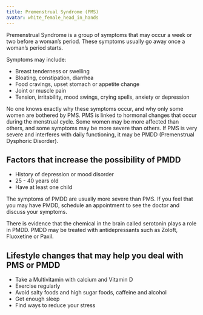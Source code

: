 ```yaml
---
title: Premenstrual Syndrome (PMS)
avatar: white_female_head_in_hands
---
```


Premenstrual Syndrome is a group of symptoms that may occur a week or
two before a woman’s period. These symptoms usually go away once a
woman’s period starts.
 
Symptoms may include:
 
- Breast tenderness or swelling
- Bloating, constipation, diarrhea
- Food cravings, upset stomach or appetite change
- Joint or muscle pain
- Tension, irritability, mood swings, crying spells, anxiety or
  depression
 
No one knows exactly why these symptoms occur, and why only some women
are bothered by PMS. PMS is linked to hormonal changes that occur during
the menstrual cycle. Some women may be more affected than others, and
some symptoms may be more severe than others. If PMS is very severe and
interferes with daily functioning, it may be PMDD (Premenstrual
Dysphoric Disorder).
 
Factors that increase the possibility of PMDD
---------------------------------------------
 
- History of depression or mood disorder
- 25 - 40 years old
- Have at least one child
 
The symptoms of PMDD are usually more severe than PMS. If you feel that
you may have PMDD, schedule an appointment to see the doctor and discuss
your symptoms.
 
There is evidence that the chemical in the brain called serotonin plays
a role in PMDD. PMDD may be treated with antidepressants such as Zoloft,
Fluoxetine or Paxil.
 
Lifestyle changes that may help you deal with PMS or PMDD
---------------------------------------------------------
 
- Take a Multivitamin with calcium and Vitamin D
- Exercise regularly
- Avoid salty foods and high sugar foods, caffeine and alcohol
- Get enough sleep
- Find ways to reduce your stress


